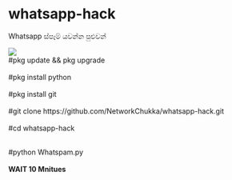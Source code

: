 # whatsapp-hack
Whatsapp ස්පෑම් යවන්න පුළුවන්

<img src="https://camo.githubusercontent.com/721ec35f021d28a4dad8ee7f6f88a3d1abd84be5947762e0f6daf4bbe63a6b40/68747470733a2f2f332e62702e626c6f6773706f742e636f6d2f2d78775765766c2d307131772f584c666f655674724269492f41414141414141414f35772f556b4f414b395850356a385354424b574a427a5a645f782d416556767531745477434c63424741732f73313630302f53637265656e73686f745f34392e706e67">
<br>#pkg update && pkg upgrade </br>
<br>#pkg install python </br>
<br>#pkg install git </br>
<br>#git clone https://github.com/NetworkChukka/whatsapp-hack.git</br>
<br>#cd whatsapp-hack</br>

<br>#python Whatspam.py</br><br><b> WAIT 10 Mnitues</b></br>

